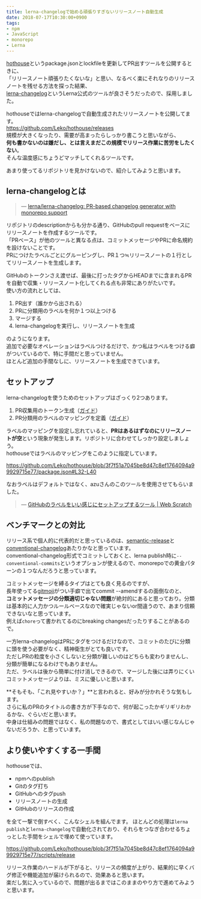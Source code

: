 ```yaml
---
title: lerna-changelogで始める頑張りすぎないリリースノート自動生成
date: 2018-07-17T10:30:00+0900
tags:
- npm
- JavaScript
- monorepo
- Lerna
---
```


[hothouse](https://github.com/Leko/hothouse)というpackage.jsonとlockfileを更新してPR出すツールを公開するときに、  
「リリースノート頑張りたくないな」と思い、なるべく楽にそれなりのリリースノートを残せる方法を探った結果、  
[lerna-changelog](https://github.com/lerna/lerna-changelog)というLerna公式のツールが良さそうだったので、採用しました。

hothouseではlerna-changelogで自動生成されたリリースノートを公開してます。  
https://github.com/Leko/hothouse/releases  
規模が大きくなったり、需要が高まったらしっかり書こうと思いながら、  
**何も書かないのは嫌だし、とは言えまだこの規模でリリース作業に苦労をしたくない**。  
そんな温度感にちょうどマッチしてくれるツールです。  

あまり使ってるリポジトリを見かけないので、紹介してみようと思います。

<!--more-->

## lerna-changelogとは

> &mdash; [lerna/lerna-changelog: PR-based changelog generator with monorepo support](https://github.com/lerna/lerna-changelog)

リポジトリのdescriptionからも分かる通り、GitHubのpull requestをベースにリリースノートを作成するツールです。  
「PRベース」が他のツールと異なる点は、コミットメッセージやPRに命名規約を設けないことです。  
PRにつけたラベルごとにグルーピングし、PR１つ≒リリースノートの１行としてリリースノートを生成します。

GitHubのトークンさえ渡せば、最後に打ったタグからHEADまでに含まれるPRを自動で収集・リリースノート化してくれる点も非常にありがたいです。  
使い方の流れとしては、

1. PR出す（誰かから出される）
1. PRに分類用のラベルを何か１つ以上つける
1. マージする
1. lerna-changelogを実行し、リリースノートを生成

のようになります。  
追加で必要なオペレーションはラベルつけるだけで、かつ私はラベルをつける癖がついているので、特に手間だと思っていません。  
ほとんど追加の手間なしに、リリースノートを生成できています。

## セットアップ
lerna-changelogを使うためのセットアップはざっくり2つあります。

1. PR収集用のトークン生成（[ガイド](https://github.com/lerna/lerna-changelog#github-token)）
1. PR分類用のラベルのマッピングを定義（[ガイド](https://github.com/lerna/lerna-changelog#configuration)）

ラベルのマッピングを設定し忘れていると、**PRはあるはずなのにリリースノートが空**という現象が発生します。リポジトリに合わせてしっかり設定しましょう。  
hothouseではラベルのマッピングをこのように指定しています。

https://github.com/Leko/hothouse/blob/3f7f51a7045be8d47c8ef1764094a99929715e77/package.json#L32-L40

なおラベルはデフォルトではなく、azuさんのこのツールを使用させてもらいました。

> &mdash; [GitHubのラベルをいい感じにセットアップするツール | Web Scratch](https://efcl.info/2017/05/17/github-label/)

## ベンチマークとの対比
リリース系で個人的に代表的だと思っているのは、[semantic-release](https://github.com/semantic-release/semantic-release)と[conventional-changelog](https://github.com/conventional-changelog/conventional-changelog)あたりかなと思っています。  
conventional-changelog形式でコミットしておくと、lerna publish時に`--conventional-commits`というオプションが使えるので、monorepoでの黄金パターンの１つなんだろうと思っています。

コミットメッセージを縛るタイプはとても良く見るのですが、  
長年使ってる[gitmoji](https://gitmoji.carloscuesta.me/)がつい手癖で出てcommit --amendするの面倒なのと、  
**コミットメッセージの分類適切じゃない問題**が絶対的にあると思っており。分類は基本的に人力かつルールベースなので確実じゃないor間違うので、あまり信頼できないなと思っています。  
例えば`chore`って書かれてるのにbreaking changesだったりすることがあるので。

一方lerna-changelogはPRにタグをつけるだけなので、コミットのたびに分類に頭を使う必要がなく、精神衛生がとても良いです。  
ただしPRの粒度を小さくしないと分類が難しいのはどちらも変わりませんし、分類が簡単になるわけでもありません。  
ただ、ラベルは後から簡単に付け消しできるので、マージした後には弄りにくいコミットメッセージよりは、ミスに優しいと思います。

**そもそも、「これ見やすいか？」**と言われると、好みが分かれそうな気もします。  
さらに私のPRのタイトルの書き方が下手なので、何が起こったかギリギリわかるかな、ぐらいだと思います。  
中身は仕組みの問題ではなく、私の問題なので、書式としてはいい感じなんじゃないだろうか、と思っています。

## より使いやすくする一手間
hothouseでは、

- npmへのpublish
- Gitのタグ打ち
- GitHubへのタグpush
- リリースノートの生成
- GitHubのリリースの作成

を全て一撃で倒すべく、こんなシェルを組んでます。
ほとんどの処理は`lerna publish`と`lerna-changelog`で自動化されており、それらをつなぎ合わせるちょっとした手間をシェルで埋めて使っています。

https://github.com/Leko/hothouse/blob/3f7f51a7045be8d47c8ef1764094a99929715e77/scripts/release

リリース作業のハードルが下がると、リリースの頻度が上がり、結果的に早くバグ修正や機能追加が届けられるので、効果あると思います。  
楽だし気に入っているので、問題が出るまではこのままのやり方で進めてみようと思います。  
